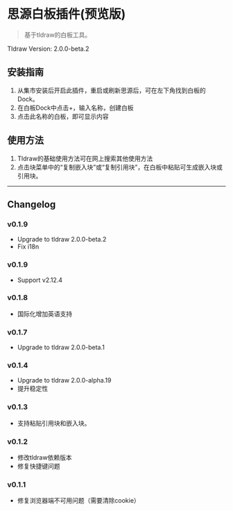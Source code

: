 # 思源白板插件(预览版)

> 基于tldraw的白板工具。

Tldraw Version: 2.0.0-beta.2

## 安装指南
1. 从集市安装后开启此插件，重启或刷新思源后，可在左下角找到白板的Dock。
2. 在白板Dock中点击+，输入名称，创建白板
3. 点击此名称的白板，即可显示内容

## 使用方法

1. Tldraw的基础使用方法可在网上搜索其他使用方法
2. 点击块菜单中的“复制嵌入块”或“复制引用块”，在白板中粘贴可生成嵌入块或引用块。

---
## Changelog
### v0.1.9
+ Upgrade to tldraw 2.0.0-beta.2
+ Fix i18n

### v0.1.9
+ Support v2.12.4

### v0.1.8
+ 国际化增加英语支持

### v0.1.7
+ Upgrade to tldraw 2.0.0-beta.1

### v0.1.4
+ Upgrade to tldraw 2.0.0-alpha.19
+ 提升稳定性

### v0.1.3
+ 支持粘贴引用块和嵌入块。

### v0.1.2
+ 修改tldraw依赖版本
+ 修复快捷键问题

### v0.1.1
+ 修复浏览器端不可用问题（需要清除cookie）
